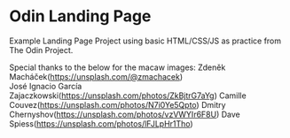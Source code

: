 # Odin Landing Page
Example Landing Page Project using basic HTML/CSS/JS as practice from The Odin Project.


Special thanks to the below for the macaw images:
 Zdeněk Macháček(https://unsplash.com/@zmachacek) <br />
 José Ignacio García Zajaczkowski(https://unsplash.com/photos/ZkBjtrG7aYg)
 Camille Couvez(https://unsplash.com/photos/N7i0Ye5Qpto)
 Dmitry Chernyshov(https://unsplash.com/photos/vzVWYIr6F8U)
 Dave Spiess(https://unsplash.com/photos/lFJLpHr1Tho)
